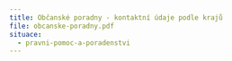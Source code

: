 ```yaml
---
title: Občanské poradny - kontaktní údaje podle krajů
file: obcanske-poradny.pdf
situace:
  - pravni-pomoc-a-poradenstvi
---
```

